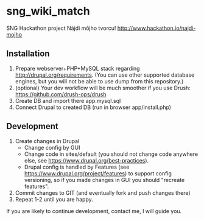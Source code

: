 sng_wiki_match
==============

SNG Hackathon project Nájdi môjho tvorcu! http://www.hackathon.io/najdi-mojho

Installation
------------
1. Prepare webserver+PHP+MySQL stack regarding http://drupal.org/requirements. (You can use other supported database engines, but you will not be able to use dump from this repository.)
2. (optional) Your dev workflow will be much smoother if you use Drush: https://github.com/drush-ops/drush
3. Create DB and import there app.mysql.sql
4. Connect Drupal to created DB (run in browser app/install.php)

Development
-----------
1. Create changes in Drupal
   - Change config by GUI
   - Change code in sites/default (you should not change code anywhere else, see https://www.drupal.org/best-practices).
   - Drupal config is handled by Features (see https://www.drupal.org/project/features) to support config versioning, so if you made changes in GUI you should "recreate features".
2. Commit changes to GIT (and eventually fork and push changes there)
3. Repeat 1-2 until you are happy.

If you are likely to continue development, contact me, I will guide you.
